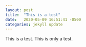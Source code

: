 ```yaml
---
layout: post
title:  "This is a test"
date:   2020-05-09 16:51:41 -0500
categories: jekyll update
---
```


This is a test. This is only a test.
